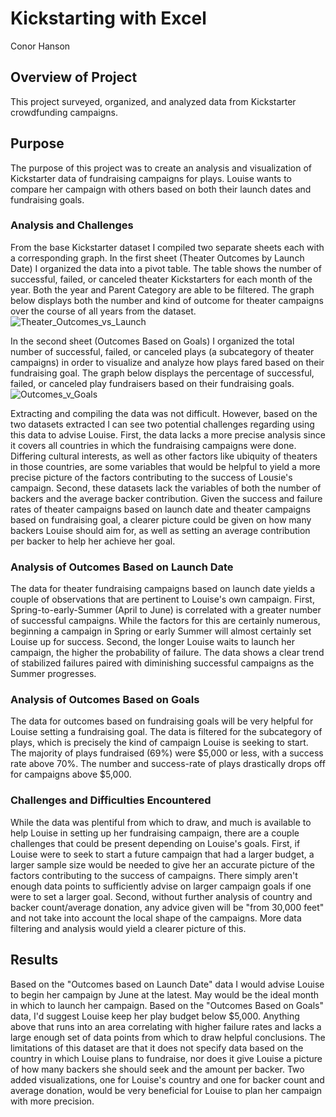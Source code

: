 # Kickstarting with Excel
Conor Hanson
## Overview of Project
This project surveyed, organized, and analyzed data from Kickstarter crowdfunding campaigns.  
## Purpose
The purpose of this project was to create an analysis and visualization of Kickstarter data of fundraising campaigns for plays. Louise wants to compare her campaign with others based on both their launch dates and fundraising goals.
### Analysis and Challenges
From the base Kickstarter dataset I compiled two separate sheets each with a corresponding graph. In the first sheet (Theater Outcomes by Launch Date) I organized the data into a pivot table. The table shows the number of successful, failed, or canceled theater Kickstarters for each month of the year. Both the year and Parent Category are able to be filtered. The graph below displays both the number and kind of outcome for theater campaigns over the course of all years from the dataset.
![Theater_Outcomes_vs_Launch](https://github.com/conorwhanson/week1_excel_hw/blob/main/resources/Theater_Outcomes%20_vs_Launch.png)

In the second sheet (Outcomes Based on Goals) I organized the total number of successful, failed, or canceled plays (a subcategory of theater campaigns) in order to visualize and analyze how plays fared based on their fundraising goal. The graph below displays the percentage of successful, failed, or canceled play fundraisers based on their fundraising goals.
![Outcomes_v_Goals](https://github.com/conorwhanson/week1_excel_hw/blob/main/resources/Outcomes_vs_Goals.png)

Extracting and compiling the data was not difficult. However, based on the two datasets extracted I can see two potential challenges regarding using this data to advise Louise. First, the data lacks a more precise analysis since it covers all countries in which the fundraising campaigns were done. Differing cultural interests, as well as other factors like ubiquity of theaters in those countries, are some variables that would be helpful to yield a more precise picture of the factors contributing to the success of Lousie's campaign. Second, these datasets lack the variables of both the number of backers and the average backer contribution. Given the success and failure rates of theater campaigns based on launch date and theater campaigns based on fundraising goal, a clearer picture could be given on how many backers Louise should aim for, as well as setting an average contribution per backer to help her achieve her goal.

### Analysis of Outcomes Based on Launch Date
The data for theater fundraising campaigns based on launch date yields a couple of observations that are pertinent to Louise's own campaign. First, Spring-to-early-Summer (April to June) is correlated with a greater number of successful campaigns. While the factors for this are certainly numerous, beginning a campaign in Spring or early Summer will almost certainly set Louise up for success. Second, the longer Louise waits to launch her campaign, the higher the probability of failure. The data shows a clear trend of stabilized failures paired with diminishing successful campaigns as the Summer progresses. 

### Analysis of Outcomes Based on Goals
The data for outcomes based on fundraising goals will be very helpful for Louise setting a fundraising goal. The data is filtered for the subcategory of plays, which is precisely the kind of campaign Louise is seeking to start. The majority of plays fundraised (69%) were $5,000 or less, with a success rate above 70%. The number and success-rate of plays drastically drops off for campaigns above $5,000.

### Challenges and Difficulties Encountered
While the data was plentiful from which to draw, and much is available to help Louise in setting up her fundraising campaign, there are a couple challenges that could be present depending on Louise's goals. First, if Louise were to seek to start a future campaign that had a larger budget, a larger sample size would be needed to give her an accurate picture of the factors contributing to the success of campaigns. There simply aren't enough data points to sufficiently advise on larger campaign goals if one were to set a larger goal. Second, without further analysis of country and backer count/average donation, any advice given will be "from 30,000 feet" and not take into account the local shape of the campaigns. More data filtering and analysis would yield a clearer picture of this.

## Results
Based on the "Outcomes based on Launch Date" data I would advise Louise to begin her campaign by June at the latest. May would be the ideal month in which to launch her campaign. Based on the "Outcomes Based on Goals" data, I'd suggest Louise keep her play budget below $5,000. Anything above that runs into an area correlating with higher failure rates and lacks a large enough set of data points from which to draw helpful conclusions. The limitations of this dataset are that it does not specify data based on the country in which Louise plans to fundraise, nor does it give Louise a picture of how many backers she should seek and the amount per backer. Two added visualizations, one for Louise's country and one for backer count and average donation, would be very beneficial for Louise to plan her campaign with more precision.